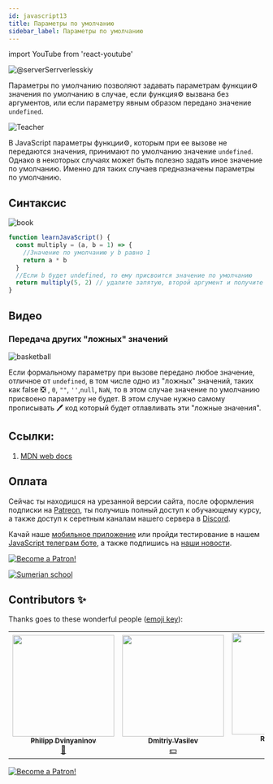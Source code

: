 ```yaml
---
id: javascript13
title: Параметры по умолчанию
sidebar_label: Параметры по умолчанию
---
```


import YouTube from 'react-youtube'

![@serverSerrverlesskiy](/img/javascript/headers/25.jpg)

Параметры по умолчанию позволяют задавать параметрам функции⚙️ значения по умолчанию в случае, если функция⚙️ вызвана без аргументов, или если параметру явным образом передано значение `undefined`.

![Teacher](https://media.giphy.com/media/3ohc10nduj1irsuzgA/giphy.gif)

В JavaScript параметры функции⚙️, которым при ее вызове не передаются значения, принимают по умолчанию значение `undefined`. Однако в некоторых случаях может быть полезно задать иное значение по умолчанию. Именно для таких случаев предназначены параметры по умолчанию.

## Синтаксис

![book](https://media.giphy.com/media/l0HlOBZcl7sbV6LnO/giphy.gif)

```jsx live
function learnJavaScript() {
  const multiply = (a, b = 1) => {
    //Значение по умолчанию у b равно 1
    return a * b
  }
  //Если b будет undefined, то ему присвоится значение по умолчанию
  return multiply(5, 2) // удалите запятую, второй аргумент и получите 5 * 1
}
```

## Видео

<YouTube videoId="Xo8lVbjslpM" />

### Передача других "ложных" значений

![basketball](https://media.giphy.com/media/3oEdv5e5Zd2gsczAhG/giphy.gif)

Если формальному параметру при вызове передано любое значение, отличное от `undefined`, в том числе одно из "ложных" значений, таких как false ❎ , `0`, `""`, `''`,`null`, `NaN`, то в этом случае значение по умолчанию присвоено параметру не будет. В этом случае нужно самому прописывать 🖊️ код который будет отлавливать эти "ложные значения".

<!-- ## Примеры

![Math](https://media.giphy.com/media/xT1Ra5h24Eliux3UVq/giphy.gif)

В параметрах по умолчанию можно использовать значения предыдущих (расположеннных левее в списке) параметров:

```jsx live
function learnJavaScript() {
  const greet = (name, greeting, message = greeting + ' ' + name) => {
    return [name, greeting, message]
  }

  return greet('David ', 'Hi ')
}
```

Пример функции с параметрами по умолчанию и без них 👇 :

```jsx live
function learnJavaScript() {
  const withDefaults = (a = 1, b = 3, c = 2) => {
    //Функия с параметрами по умолчанию
    return [a, b, c]
  }
  const withoutDefaults = (a, b, c) => {
    //Функция без параметров по умолчанию
    if (a == undefined) {
      a = 1
    }
    if (b == undefined) {
      b = 3
    }
    if (c == undefined) {
      c = 2
    }
    return [a, b, c]
  }

  return withDefaults()
}
```

Результат будет тот же, но без параметров по умолчанию код📟 может стать заметно больше.

## Проблемы?

![Problem](https://media.giphy.com/media/xTiTnGeUsWOEwsGoG4/giphy.gif)

Пишите в [Discord](https://discord.gg/6GDAfXn) или телеграмм [чат](https://t.me/jscampapp), а также подписывайтесь на наши [новости](https://t.me/javascriptapp)

 

## Вопросы:

![Question](https://media.giphy.com/media/l0HlRnAWXxn0MhKLK/giphy.gif)

Если параметрам функции⚙️ не передано значение, какое значение они принимают по умолчанию?

1. `null`
2. `undefined`
3. `NaN`

Параметры по умолчанию "отлавливают" ложные значения?

1. `true`
2. `false`

Можно ли в параметрах по умолчанию использовать значения параметров расположенных левее в списке?

1. `true`
2. `false`

Для того чтобы понять, на сколько вы усвоили этот урок, пройдите тест в [мобильном приложении](http://onelink.to/njhc95) нашей школы по этой теме или в нашем [телеграм боте](https://t.me/javascriptcamp_bot).

![Sumerian school](/img/app.jpg) -->

## Ссылки:

1.  [MDN web docs](https://developer.mozilla.org/ru/docs/Web/JavaScript/Reference/Functions/Default_parameters)

## Оплата

Сейчас ты находишся на урезанной версии сайта, после оформления подписки на [Patreon](https://www.patreon.com/javascriptcamp), ты получишь полный доступ к обучающему курсу, а также доступ к серетным каналам нашего сервера в [Discord](https://discord.gg/6GDAfXn).  

Качай наше [мобильное приложение](http://onelink.to/njhc95) или пройди тестирование в нашем [JavaScript телеграм боте](https://t.me/javascriptcamp_bot), а также подпишись на [наши новости](https://t.me/javascriptapp).

[![Become a Patron!](/img/logo/patreon.jpg)](https://www.patreon.com/bePatron?u=31769291)


[![Sumerian school](/img/app.jpg)](http://onelink.to/njhc95)

 

## Contributors ✨

Thanks goes to these wonderful people ([emoji key](https://allcontributors.org/docs/en/emoji-key)):

<!-- ALL-CONTRIBUTORS-LIST:START - Do not remove or modify this section -->
<!-- prettier-ignore-start -->
<!-- markdownlint-disable -->
<table>
  <tr>
    <td align="center"><a href="https://github.com/FELiX-RN"><img src="https://avatars0.githubusercontent.com/u/72006627?v=4?s=200" width="200px;" alt=""/><br /><sub><b>Philipp Dvinyaninov</b></sub></a><br /><a href="https://github.com/gHashTag/react-native-village/commits?author=FELiX-RN" title="Documentation">📖</a></td>
    <td align="center"><a href="https://fullstackserverless.github.io/"><img src="https://avatars0.githubusercontent.com/u/6774813?v=4?s=200" width="200px;" alt=""/><br /><sub><b>Dmitriy Vasilev</b></sub></a><br /><a href="#financial-gHashTag" title="Financial">💵</a></td>
    <td align="center"><a href="https://github.com/Resoner2005"><img src="https://avatars1.githubusercontent.com/u/75675814?v=4?s=200" width="200px;" alt=""/><br /><sub><b>Resoner2005</b></sub></a><br /><a href="https://github.com/gHashTag/react-native-village/issues?q=author%3AResoner2005" title="Bug reports">🐛 🎨 🖋</a></td>
    <td align="center"><a href="https://github.com/Navernoss"><img src="https://avatars0.githubusercontent.com/u/75784137?v=4?s=200" width="200px;" alt=""/><br /><sub><b>Navernoss</b></sub></a><br /><a href="#content-Navernoss" title="Content">🖋 🐛 🎨 </a></td>
  </tr>
  
</table>

[![Become a Patron!](/img/logo/patreon.jpg)](https://www.patreon.com/bePatron?u=31769291)